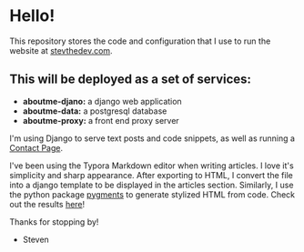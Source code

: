 # Hello!

This repository stores the code and configuration that I use to run the website at [stevthedev.com](https://stevthedev.com).

## This will be deployed as a set of services:
- **aboutme-djano:** a django web application
- **aboutme-data:** a postgresql database
- **aboutme-proxy:** a front end proxy server

I'm using Django to serve text posts and code snippets, as well as running a [Contact Page](https://stevthedev.com/contact). 

I've been using the Typora Markdown editor when writing articles. I love it's simplicity and sharp appearance. After exporting to HTML, I convert the file into a django template to be displayed in the articles section. Similarly, I use the python package [pygments](http://pygments.org/) to generate stylized HTML from code. Check out the results [here](https://stevthedev.com/articles/)!

Thanks for stopping by!
- Steven
